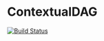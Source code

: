 # ContextualDAG

[![Build Status](https://github.com/ryan-thompson/ContextualDAG.jl/actions/workflows/CI.yml/badge.svg?branch=main)](https://github.com/ryan-thompson/ContextualDAG.jl/actions/workflows/CI.yml?query=branch%3Amain)

